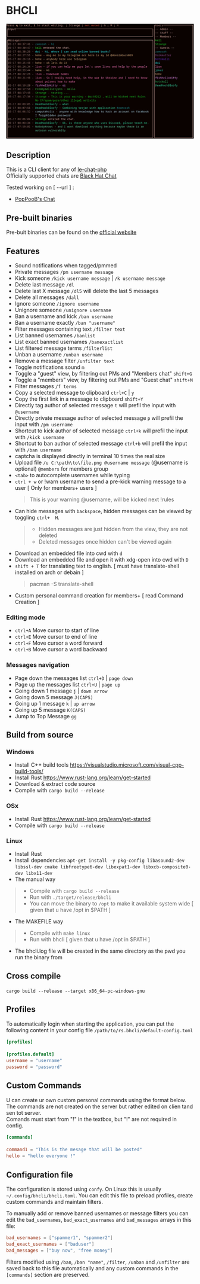# BHCLI

![screenshot](strange_bhcli.jpg "strange_bhcli")

## Description

This is a CLI client for any of [le-chat-php](https://github.com/DanWin/le-chat-php)  
Officially supported chats are [Black Hat Chat](http://blkhatjxlrvc5aevqzz5t6kxldayog6jlx5h7glnu44euzongl4fh5ad.onion)

Tested working on [ --url ] :
- [PopPooB's Chat](http://vfdvqflzfgwnejh6rrzjnuxvbnpgjr4ursv4moombwyauot5c2z6ebid.onion/chat.php)

## Pre-built binaries

Pre-buit binaries can be found on the [official website](http://git.dkforestseeaaq2dqz2uflmlsybvnq2irzn4ygyvu53oazyorednviid.onion/Strange/bhcli/releases)

## Features

- Sound notifications when tagged/pmmed
- Private messages `/pm username message`
- Kick someone `/kick username message` | `/k username message`
- Delete last message `/dl`
- Delete last X message `/dl5` will delete the last 5 messages
- Delete all messages `/dall`
- Ignore someone `/ignore username`
- Unignore someone `/unignore username`
- Ban a username and kick `/ban username`
- Ban a username exactly `/ban "username"`
- Filter messages containing text `/filter text`
- List banned usernames `/banlist`
- List exact banned usernames `/banexactlist`
- List filtered message terms `/filterlist`
- Unban a username `/unban username`
- Remove a message filter `/unfilter text`
- Toggle notifications sound `m`
- Toggle a "guest" view, by filtering out PMs and "Members chat" `shift+G`
- Toggle a "members" view, by filtering out PMs and "Guest chat" `shift+M`
- Filter messages `/f terms`
- Copy a selected message to clipboard `ctrl+C` | `y`
- Copy the first link in a message to clipboard `shift+Y`
- Directly tag author of selected message `t` will prefil the input with `@username `
- Directly private message author of selected message `p` will prefil the input with `/pm username `
- Shortcut to kick author of selected message `ctrl+k` will prefil the input with `/kick username `
- Shortcut to ban author of selected message `ctrl+b` will prefil the input with `/ban username `
- captcha is displayed directly in terminal 10 times the real size
- Upload file `/u C:\path\to\file.png @username message` (@username is optional) `@members` for members group
- `<tab>` to autocomplete usernames while typing
- `ctrl + w` or !warn username to send a pre-kick warning message to a user
  [ Only for members+ users ]
  > This is your warning @username, will be kicked next !rules
- Can hide messages with `backspace`, hidden messages can be viewed by toggling
  `ctrl+  H`. 
  > - Hidden messages are just hidden from the view, they are not deleted
  > - Deleted messages once hidden can't be viewed again
- Download an embedded file into cwd with `d`
- Download an embedded file and open it with xdg-open into cwd with `D`
- `shift + T` for translating text to english. [ must have translate-shell installed on arch or debain ]
    > pacman -S translate-shell
- Custom personal command creation for members+ [ read Command Creation ]

### Editing mode
- `ctrl+A` Move cursor to start of line
- `ctrl+E` Move cursor to end of line
- `ctrl+F` Move cursor a word forward
- `ctrl+B` Move cursor a word backward

### Messages navigation
- Page down the messages list `ctrl+D` | `page down`
- Page up the messages list `ctrl+U` | `page up`
- Going down 1 message `j` | `down arrow`
- Going down 5 message `J(CAPS)`
- Going up 1 message `k` | `up arrow`
- Going up 5 message `K(CAPS)`
- Jump to Top Message `gg`

## Build from source

### Windows

- Install C++ build tools https://visualstudio.microsoft.com/visual-cpp-build-tools/
- Install Rust https://www.rust-lang.org/learn/get-started
- Download & extract code source
- Compile with `cargo build --release`

### OSx

- Install Rust https://www.rust-lang.org/learn/get-started
- Compile with `cargo build --release`

### Linux

- Install Rust
- Install dependencies `apt-get install -y pkg-config libasound2-dev libssl-dev cmake libfreetype6-dev libexpat1-dev libxcb-composite0-dev libx11-dev`
- The manual way
> - Compile with `cargo build --release`
> - Run with `./target/release/bhcli`
> - You can move the binary to `/opt` to make it available system wide [ given that u have /opt in $PATH ]
- The MAKEFILE way
> - Compile with `make linux`
> - Run with bhcli [ given that u have /opt in $PATH ]
- The bhcli.log file will be created in the same directory as the pwd you run
  the binary from

## Cross compile

`cargo build --release --target x86_64-pc-windows-gnu`


## Profiles

To automatically login when starting the application, you can put the following content in your config file `/path/to/rs.bhcli/default-config.toml`

```toml
[profiles]

[profiles.default]
username = "username"
password = "password"
```
## Custom Commands

U can create ur own custom personal commands using the format below.<br> 
The commands are not created on the server but rather edited on clien tand sen
tot server.<br> 
Comands must start from "!" in the textbox, but "!" are not required in config.

```toml
[commands]

command1 = "This is the mesage that will be posted"
hello = "hello everyone !"
```

## Configuration file

The configuration is stored using `confy`. On Linux this is usually
`~/.config/bhcli/bhcli.toml`. You can edit this file to preload profiles,
create custom commands and maintain filters.

To manually add or remove banned usernames or message filters you can edit the
`bad_usernames`, `bad_exact_usernames` and `bad_messages` arrays in this file:

```toml
bad_usernames = ["spammer1", "spammer2"]
bad_exact_usernames = ["baduser"]
bad_messages = ["buy now", "free money"]
```

Filters modified using `/ban`, `/ban "name"`, `/filter`, `/unban` and `/unfilter` are saved
back to this file automatically and any custom commands in the `[commands]`
section are preserved.

